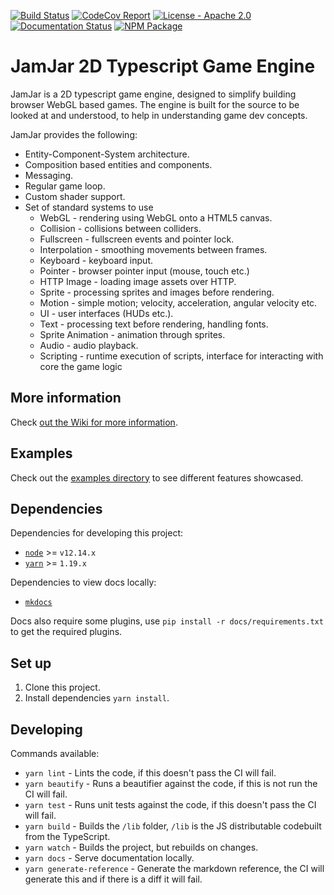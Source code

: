 [![Build
Status](https://github.com/jamjarlabs/jamjar/workflows/JamJar/badge.svg)](https://github.com/jamjarlabs/JamJar/actions)
[![CodeCov
Report](https://codecov.io/gh/jamjarlabs/jamjar/branch/master/graph/badge.svg)](https://codecov.io/gh/jamjarlabs/jamjar)
[![License - Apache
2.0](https://img.shields.io/:license-apache-blue.svg)](https://www.apache.org/licenses/LICENSE-2.0.html)
[![Documentation
Status](https://readthedocs.org/projects/jamjar/badge/?version=latest)](https://jamjar.readthedocs.io/en/latest)
[![NPM Package](https://img.shields.io/npm/v/jamjar)](https://www.npmjs.com/package/jamjar)

# JamJar 2D Typescript Game Engine

JamJar is a 2D typescript game engine, designed to simplify building browser WebGL based games.
The engine is built for the source to be looked at and understood, to help in understanding game dev concepts.

JamJar provides the following:

- Entity-Component-System architecture.
- Composition based entities and components.
- Messaging.
- Regular game loop.
- Custom shader support.
- Set of standard systems to use
    - WebGL - rendering using WebGL onto a HTML5 canvas.
    - Collision - collisions between colliders.
    - Fullscreen - fullscreen events and pointer lock.
    - Interpolation - smoothing movements between frames.
    - Keyboard - keyboard input.
    - Pointer - browser pointer input (mouse, touch etc.)
    - HTTP Image - loading image assets over HTTP.
    - Sprite - processing sprites and images before rendering.
    - Motion - simple motion; velocity, acceleration, angular velocity etc.
    - UI - user interfaces (HUDs etc.).
    - Text - processing text before rendering, handling fonts.
    - Sprite Animation - animation through sprites.
    - Audio - audio playback.
    - Scripting - runtime execution of scripts, interface for interacting with
        core the game logic

## More information

Check [out the Wiki for more information](https://jamjar.readthedocs.io/en/latest).

## Examples

Check out the [examples directory](./examples) to see different features showcased.

## Dependencies

Dependencies for developing this project:

- [`node`](https://nodejs.org/en/) >= `v12.14.x`
- [`yarn`](https://legacy.yarnpkg.com/en/) >= `1.19.x`

Dependencies to view docs locally:

- [`mkdocs`](https://www.mkdocs.org/)

Docs also require some plugins, use `pip install -r docs/requirements.txt` to get the required plugins.

## Set up

1. Clone this project.
2. Install dependencies `yarn install`.

## Developing

Commands available:

- `yarn lint` - Lints the code, if this doesn't pass the CI will fail.
- `yarn beautify` - Runs a beautifier against the code, if this is not run the CI will fail.
- `yarn test` - Runs unit tests against the code, if this doesn't pass the CI will fail.
- `yarn build` - Builds the `/lib` folder, `/lib` is the JS distributable codebuilt from the TypeScript.
- `yarn watch` - Builds the project, but rebuilds on changes.
- `yarn docs` - Serve documentation locally.
- `yarn generate-reference` - Generate the markdown reference, the CI will generate this and if there is a diff it will
fail.
